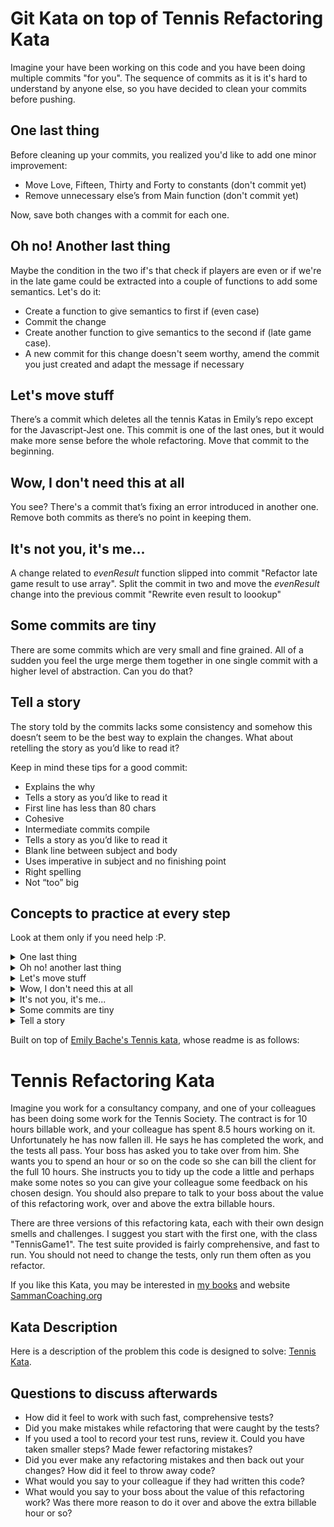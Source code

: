 # Git Kata on top of Tennis Refactoring Kata

Imagine your have been working on this code and you have been doing multiple commits "for you". The sequence of commits as it is it's hard to understand by anyone else, so you have decided to clean your commits before pushing.

## One last thing
Before cleaning up your commits, you realized you'd like to add one minor improvement:
* Move Love, Fifteen, Thirty and Forty to constants (don't commit yet)
* Remove unnecessary else’s from Main function (don't commit yet)

Now, save both changes with a commit for each one.

## Oh no! Another last thing
Maybe the condition in the two if's that check if players are even or if we're in the late game could be extracted into a couple of functions to add some semantics. Let's do it:
* Create a function to give semantics to first if (even case)
* Commit the change
* Create another function to give semantics to the second if (late game case).
* A new commit for this change doesn't seem worthy, amend the commit you just created and adapt the message if necessary

## Let's move stuff
There’s a commit which deletes all the tennis Katas in Emily’s repo except for the Javascript-Jest one. 
This commit is one of the last ones, but it would make more sense before the whole refactoring. Move that commit to the beginning.

## Wow, I don't need this at all
You see? There's a commit that’s fixing an error introduced in another one.
Remove both commits as there’s no point in keeping them.

## It's not you, it's me...
A change related to _evenResult_ function slipped into commit "Refactor late game result to use array". Split the commit in two and move the _evenResult_ change into the previous commit "Rewrite even result to loookup"

## Some commits are tiny
There are some commits which are very small and fine grained. All of a sudden you feel the urge merge them together in one single commit with a higher level of abstraction. Can you do that?

## Tell a story
The story told by the commits lacks some consistency and somehow this doesn’t seem to be the best way to explain the changes. What about retelling the story as you’d like to read it?

Keep in mind these tips for a good commit:
- Explains the why
- Tells a story as you’d like to read it
- First line has less than 80 chars
- Cohesive
- Intermediate commits compile
- Tells a story as you’d like to read it
- Blank line between subject and body
- Uses imperative in subject and no finishing point
- Right spelling
- Not “too” big


## Concepts to practice at every step
Look at them only if you need help :P.
<details>
           <summary>One last thing</summary>
           <p>Committing part of your changes using stages. An example <a href="https://levelup.gitconnected.com/staging-commits-with-git-add-patch-1eb18849aedb">here</a></p>
</details>
<details>
           <summary>Oh no! another last thing</summary>
           <p><a href="https://git-scm.com/docs/git-commit">Amending</a></p>
</details>
<details>
           <summary>Let's move stuff</summary>
           <p>Move via <a href="https://git-scm.com/book/en/v2/Git-Tools-Rewriting-History">interactive rebase</a></p>
</details>
<details>
           <summary>Wow, I don't need this at all</summary>
           <p>Drop via <a href="https://git-scm.com/book/en/v2/Git-Tools-Rewriting-History">interactive rebase</a></p>
</details>

<details>
           <summary>It's not you, it's me...</summary>
           <p><a href="https://stackoverflow.com/questions/6217156/break-a-previous-commit-into-multiple-commits">Split a commit</a> (be sure to use the commit previous to the one you wanna break) and fixup via <a href="https://git-scm.com/book/en/v2/Git-Tools-Rewriting-History">interactive rebase</a></p>
</details>
<details>
           <summary>Some commits are tiny</summary>
           <p>Squash or fixup via <a href="https://git-scm.com/book/en/v2/Git-Tools-Rewriting-History">interactive rebase</a></p>
</details>
<details>
           <summary>Tell a story</summary>
           <p><a href="https://git-scm.com/book/en/v2/Git-Tools-Rewriting-History">interactive rebase</a></p>
</details>

Built on top of [Emily Bache's Tennis kata](https://github.com/emilybache/Tennis-Refactoring-Kata), whose readme is as follows:


# Tennis Refactoring Kata

Imagine you work for a consultancy company, and one of your colleagues has been doing some work for the Tennis Society. The contract is for 10 hours billable work, and your colleague has spent 8.5 hours working on it. Unfortunately he has now fallen ill. He says he has completed the work, and the tests all pass. Your boss has asked you to take over from him. She wants you to spend an hour or so on the code so she can bill the client for the full 10 hours. She instructs you to tidy up the code a little and perhaps make some notes so you can give your colleague some feedback on his chosen design. You should also prepare to talk to your boss about the value of this refactoring work, over and above the extra billable hours.

There are three versions of this refactoring kata, each with their own design smells and challenges. I suggest you start with the first one, with the class "TennisGame1". The test suite provided is fairly comprehensive, and fast to run. You should not need to change the tests, only run them often as you refactor.

If you like this Kata, you may be interested in [my books](https://leanpub.com/u/emilybache) and website [SammanCoaching.org](https://sammancoaching.org)

## Kata Description

Here is a description of the problem this code is designed to solve: [Tennis Kata](https://sammancoaching.org/kata_descriptions/tennis.html).

## Questions to discuss afterwards

* How did it feel to work with such fast, comprehensive tests?
* Did you make mistakes while refactoring that were caught by the tests?
* If you used a tool to record your test runs, review it. Could you have taken smaller steps? Made fewer refactoring mistakes?
* Did you ever make any refactoring mistakes and then back out your changes? How did it feel to throw away code?
* What would you say to your colleague if they had written this code?
* What would you say to your boss about the value of this refactoring work? Was there more reason to do it over and above the extra billable hour or so?
